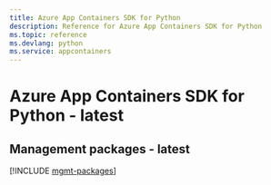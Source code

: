 ```yaml
---
title: Azure App Containers SDK for Python
description: Reference for Azure App Containers SDK for Python
ms.topic: reference
ms.devlang: python
ms.service: appcontainers
---
```

# Azure App Containers SDK for Python - latest

## Management packages - latest
[!INCLUDE [mgmt-packages](app-containers-mgmt-index.md)]


